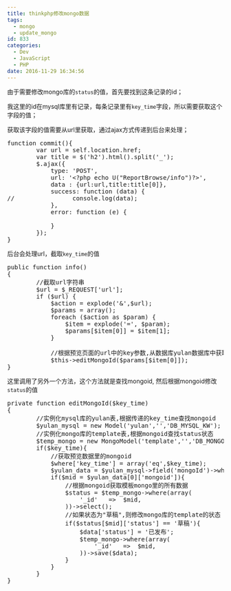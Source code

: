 ```yaml
---
title: thinkphp修改mongo数据
tags:
  - mongo
  - update_mongo
id: 833
categories:
  - Dev
  - JavaScript
  - PHP
date: 2016-11-29 16:34:56
---
```


由于需要修改mongo库的`status`的值，首先要找到这条记录的id；

我这里的id在mysql库里有记录，每条记录里有`key_time`字段，所以需要获取这个字段的值；

获取该字段的值需要从url里获取，通过ajax方式传递到后台来处理；
<!-- more -->
<pre class="lang:js decode:true ">function commit(){
        var url = self.location.href;
        var title = $('h2').html().split('_');
        $.ajax({
            type: 'POST',
            url: '&lt;?php echo U("ReportBrowse/info")?&gt;',
            data : {url:url,title:title[0]},
            success: function (data) {
//                console.log(data);
            },
            error: function (e) {

            }
        });
}</pre>
后台会处理url，截取`key_time`的值
<pre class="lang:php decode:true">public function info()
{
        //截取url字符串
        $url = $_REQUEST['url'];
        if ($url) {
            $action = explode('&amp;',$url);
            $params = array();
            foreach ($action as $param) {
                $item = explode('=', $param);
                $params[$item[0]] = $item[1];
            }

            //根据预览页面的url中的key参数,从数据库yulan数据库中获取mongoId,然后到mongo库的template表中查找,修改status状态
            $this-&gt;editMongoId($params[$item[0]]);
}</pre>
这里调用了另外一个方法，这个方法就是查找mongoid, 然后根据mongoid修改`status`的值
<pre class="lang:php decode:true ">private function editMongoId($key_time)
{
        //实例化mysql库的yulan表,根据传递的key_time查找mongoid
        $yulan_mysql = new Model('yulan','','DB_MYSQL_KW');
        //实例化mongo库的template表,根据mongoid查找status状态
        $temp_mongo = new MongoModel('template','','DB_MONGO');
        if($key_time){
            //获取预览数据里的mongoid
            $where['key_time'] = array('eq',$key_time);
            $yulan_data = $yulan_mysql-&gt;field('mongoId')-&gt;where($where)-&gt;select();
            if($mid = $yulan_data[0]['mongoid']){
                //根据mongoid获取模板mongo里的所有数据
                $status = $temp_mongo-&gt;where(array(
                    '_id'   =&gt;  $mid,
                ))-&gt;select();
                //如果状态为"草稿",则修改mongo库的template的状态
                if($status[$mid]['status'] == '草稿'){
                    $data['status'] = '已发布';
                    $temp_mongo-&gt;where(array(
                        '_id'   =&gt;  $mid,
                    ))-&gt;save($data);
                }
            }
        }
}</pre>
&nbsp;
